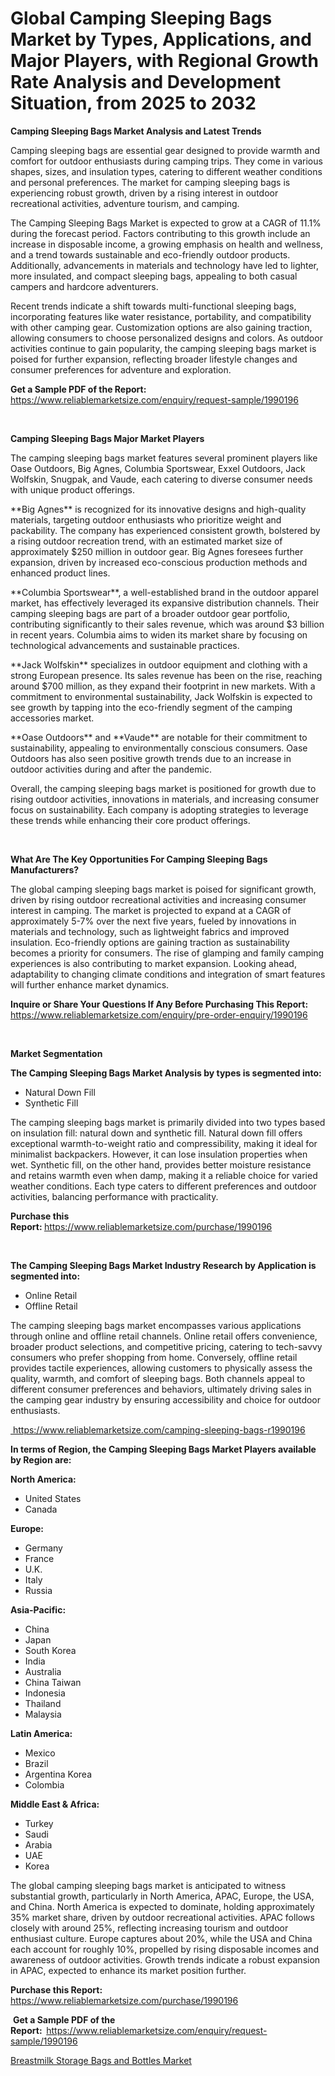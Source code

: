 <p><h1>Global Camping Sleeping Bags Market by Types, Applications, and Major Players, with Regional Growth Rate Analysis and Development Situation, from 2025 to 2032</h1></p><p><strong>Camping Sleeping Bags Market Analysis and Latest Trends</strong></p>
<p><p>Camping sleeping bags are essential gear designed to provide warmth and comfort for outdoor enthusiasts during camping trips. They come in various shapes, sizes, and insulation types, catering to different weather conditions and personal preferences. The market for camping sleeping bags is experiencing robust growth, driven by a rising interest in outdoor recreational activities, adventure tourism, and camping.</p><p>The Camping Sleeping Bags Market is expected to grow at a CAGR of 11.1% during the forecast period. Factors contributing to this growth include an increase in disposable income, a growing emphasis on health and wellness, and a trend towards sustainable and eco-friendly outdoor products. Additionally, advancements in materials and technology have led to lighter, more insulated, and compact sleeping bags, appealing to both casual campers and hardcore adventurers.</p><p>Recent trends indicate a shift towards multi-functional sleeping bags, incorporating features like water resistance, portability, and compatibility with other camping gear. Customization options are also gaining traction, allowing consumers to choose personalized designs and colors. As outdoor activities continue to gain popularity, the camping sleeping bags market is poised for further expansion, reflecting broader lifestyle changes and consumer preferences for adventure and exploration.</p></p>
<p><strong>Get a Sample PDF of the Report:&nbsp;</strong> <a href="https://www.reliablemarketsize.com/enquiry/request-sample/1990196?utm_campaign=2192&utm_medium=2&utm_source=Github&utm_content=ia&utm_term=08022025&utm_id=camping-sleeping-bags">https://www.reliablemarketsize.com/enquiry/request-sample/1990196</a></p>
<p>&nbsp;</p>
<p><strong>Camping Sleeping Bags Major Market Players</strong></p>
<p><p>The camping sleeping bags market features several prominent players like Oase Outdoors, Big Agnes, Columbia Sportswear, Exxel Outdoors, Jack Wolfskin, Snugpak, and Vaude, each catering to diverse consumer needs with unique product offerings.</p><p>**Big Agnes** is recognized for its innovative designs and high-quality materials, targeting outdoor enthusiasts who prioritize weight and packability. The company has experienced consistent growth, bolstered by a rising outdoor recreation trend, with an estimated market size of approximately $250 million in outdoor gear. Big Agnes foresees further expansion, driven by increased eco-conscious production methods and enhanced product lines.</p><p>**Columbia Sportswear**, a well-established brand in the outdoor apparel market, has effectively leveraged its expansive distribution channels. Their camping sleeping bags are part of a broader outdoor gear portfolio, contributing significantly to their sales revenue, which was around $3 billion in recent years. Columbia aims to widen its market share by focusing on technological advancements and sustainable practices.</p><p>**Jack Wolfskin** specializes in outdoor equipment and clothing with a strong European presence. Its sales revenue has been on the rise, reaching around $700 million, as they expand their footprint in new markets. With a commitment to environmental sustainability, Jack Wolfskin is expected to see growth by tapping into the eco-friendly segment of the camping accessories market.</p><p>**Oase Outdoors** and **Vaude** are notable for their commitment to sustainability, appealing to environmentally conscious consumers. Oase Outdoors has also seen positive growth trends due to an increase in outdoor activities during and after the pandemic.</p><p>Overall, the camping sleeping bags market is positioned for growth due to rising outdoor activities, innovations in materials, and increasing consumer focus on sustainability. Each company is adopting strategies to leverage these trends while enhancing their core product offerings.</p></p>
<p>&nbsp;</p>
<p><strong>What Are The Key Opportunities For Camping Sleeping Bags Manufacturers?</strong></p>
<p><p>The global camping sleeping bags market is poised for significant growth, driven by rising outdoor recreational activities and increasing consumer interest in camping. The market is projected to expand at a CAGR of approximately 5-7% over the next five years, fueled by innovations in materials and technology, such as lightweight fabrics and improved insulation. Eco-friendly options are gaining traction as sustainability becomes a priority for consumers. The rise of glamping and family camping experiences is also contributing to market expansion. Looking ahead, adaptability to changing climate conditions and integration of smart features will further enhance market dynamics.</p></p>
<p><strong>Inquire or Share Your Questions If Any Before Purchasing This Report:</strong> <a href="https://www.reliablemarketsize.com/enquiry/pre-order-enquiry/1990196?utm_campaign=2192&utm_medium=2&utm_source=Github&utm_content=ia&utm_term=08022025&utm_id=camping-sleeping-bags">https://www.reliablemarketsize.com/enquiry/pre-order-enquiry/1990196</a></p>
<p>&nbsp;</p>
<p><strong>Market Segmentation</strong></p>
<p><strong>The Camping Sleeping Bags Market Analysis by types is segmented into:</strong></p>
<p><ul><li>Natural Down Fill</li><li>Synthetic Fill</li></ul></p>
<p><p>The camping sleeping bags market is primarily divided into two types based on insulation fill: natural down and synthetic fill. Natural down fill offers exceptional warmth-to-weight ratio and compressibility, making it ideal for minimalist backpackers. However, it can lose insulation properties when wet. Synthetic fill, on the other hand, provides better moisture resistance and retains warmth even when damp, making it a reliable choice for varied weather conditions. Each type caters to different preferences and outdoor activities, balancing performance with practicality.</p></p>
<p><strong>Purchase this Report:&nbsp;</strong><a href="https://www.reliablemarketsize.com/purchase/1990196?utm_campaign=2192&utm_medium=2&utm_source=Github&utm_content=ia&utm_term=08022025&utm_id=camping-sleeping-bags">https://www.reliablemarketsize.com/purchase/1990196</a></p>
<p>&nbsp;</p>
<p><strong>The Camping Sleeping Bags Market Industry Research by Application is segmented into:</strong></p>
<p><ul><li>Online Retail</li><li>Offline Retail</li></ul></p>
<p><p>The camping sleeping bags market encompasses various applications through online and offline retail channels. Online retail offers convenience, broader product selections, and competitive pricing, catering to tech-savvy consumers who prefer shopping from home. Conversely, offline retail provides tactile experiences, allowing customers to physically assess the quality, warmth, and comfort of sleeping bags. Both channels appeal to different consumer preferences and behaviors, ultimately driving sales in the camping gear industry by ensuring accessibility and choice for outdoor enthusiasts.</p></p>
<p><a href="https://www.reliablemarketsize.com/camping-sleeping-bags-r1990196?utm_campaign=2192&utm_medium=2&utm_source=Github&utm_content=ia&utm_term=08022025&utm_id=camping-sleeping-bags">&nbsp;https://www.reliablemarketsize.com/camping-sleeping-bags-r1990196</a></p>
<p><strong>In terms of Region, the Camping Sleeping Bags Market Players available by Region are:</strong></p>
<p>
    <p> <strong> North America: </strong>
        <ul>
            <li>United States</li>
            <li>Canada</li>
        </ul>
        </p> 
    <p> <strong> Europe: </strong>
        <ul>
            <li>Germany</li>
            <li>France</li>
            <li>U.K.</li>
            <li>Italy</li>
            <li>Russia</li>
        </ul>
        </p> 
    <p> <strong> Asia-Pacific: </strong>
        <ul>
            <li>China</li>
            <li>Japan</li>
            <li>South Korea</li>
            <li>India</li>
            <li>Australia</li>
            <li>China Taiwan</li>
            <li>Indonesia</li>
            <li>Thailand</li>
            <li>Malaysia</li>
        </ul>
        </p> 
    <p> <strong> Latin America: </strong>
        <ul>
            <li>Mexico</li>
            <li>Brazil</li>
            <li>Argentina Korea</li>
            <li>Colombia</li>
        </ul>
        </p> 
    <p> <strong> Middle East & Africa: </strong>
        <ul>
            <li>Turkey</li>
            <li>Saudi</li>
            <li>Arabia</li>
            <li>UAE</li>
            <li>Korea</li>
        </ul>
    </p>
    </p>
<p><p>The global camping sleeping bags market is anticipated to witness substantial growth, particularly in North America, APAC, Europe, the USA, and China. North America is expected to dominate, holding approximately 35% market share, driven by outdoor recreational activities. APAC follows closely with around 25%, reflecting increasing tourism and outdoor enthusiast culture. Europe captures about 20%, while the USA and China each account for roughly 10%, propelled by rising disposable incomes and awareness of outdoor activities. Growth trends indicate a robust expansion in APAC, expected to enhance its market position further.</p></p>
<p><strong>Purchase this Report: </strong><a href="https://www.reliablemarketsize.com/purchase/1990196?utm_campaign=2192&utm_medium=2&utm_source=Github&utm_content=ia&utm_term=08022025&utm_id=camping-sleeping-bags">https://www.reliablemarketsize.com/purchase/1990196</a></p>
<p>&nbsp;<strong>Get a Sample PDF of the Report:&nbsp;&nbsp;</strong><a href="https://www.reliablemarketsize.com/enquiry/request-sample/1990196?utm_campaign=2192&utm_medium=2&utm_source=Github&utm_content=ia&utm_term=08022025&utm_id=camping-sleeping-bags">https://www.reliablemarketsize.com/enquiry/request-sample/1990196</a></p>
<p><strong></strong></p>
<p><p><a href="https://github.com/WashimHussain441/Market-Research-Report-List-1/blob/main/breastmilk-storage-bags-and-bottles-market.md?utm_campaign=2192&utm_medium=2&utm_source=Github&utm_content=ia&utm_term=08022025&utm_id=camping-sleeping-bags">Breastmilk Storage Bags and Bottles Market</a></p></p>